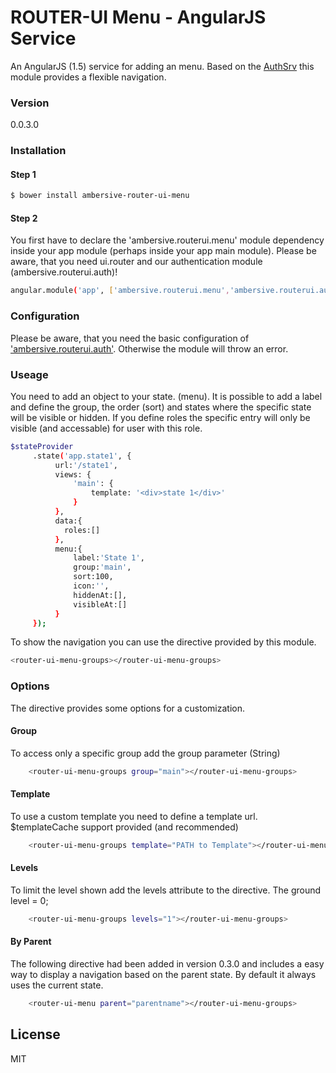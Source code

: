 # ROUTER-UI Menu - AngularJS Service

An AngularJS (1.5) service for adding an menu. Based on the [AuthSrv](https://github.com/AMBERSIVE/AngularJS---AuthSrv) this module provides a flexible navigation.

### Version
0.0.3.0

### Installation

#### Step 1

```sh
$ bower install ambersive-router-ui-menu
```
#### Step 2
You first have to declare the 'ambersive.routerui.menu' module dependency inside your app module (perhaps inside your app main module).
Please be aware, that you need ui.router and our authentication module (ambersive.routerui.auth)!

```sh
angular.module('app', ['ambersive.routerui.menu','ambersive.routerui.auth']);
```
### Configuration

Please be aware, that you need the basic configuration of ['ambersive.routerui.auth'](https://github.com/AMBERSIVE/AngularJS---AuthSrv). Otherwise the module will throw an error.

### Useage

You need to add an object to your state. (menu). It is possible to add a label and define the group, the order (sort) and states where the specific state will be visible or hidden.
If you define roles the specific entry will only be visible (and accessable) for user with this role.

```sh
$stateProvider
     .state('app.state1', {
          url:'/state1',
          views: {
              'main': {
                  template: '<div>state 1</div>'
              }
          },
          data:{
            roles:[]
          },
          menu:{
              label:'State 1',
              group:'main',
              sort:100,
              icon:'',
              hiddenAt:[],
              visibleAt:[]
          }
     });
```

To show the navigation you can use the directive provided by this module.

```sh
<router-ui-menu-groups></router-ui-menu-groups>
```

### Options

The directive provides some options for a customization.

#### Group

To access only a specific group add the group parameter (String)

```sh
    <router-ui-menu-groups group="main"></router-ui-menu-groups>
```

#### Template

To use a custom template you need to define a template url. $templateCache support provided (and recommended)

```sh
    <router-ui-menu-groups template="PATH to Template"></router-ui-menu-groups>
```

#### Levels

To limit the level shown add the levels attribute to the directive. The ground level = 0;

```sh
    <router-ui-menu-groups levels="1"></router-ui-menu-groups>
```

#### By Parent

The following directive had been added in version 0.3.0 and includes a easy way to display a navigation based on the parent state.
By default it always uses the current state.

```sh
    <router-ui-menu parent="parentname"></router-ui-menu-groups>
```

License
----
MIT